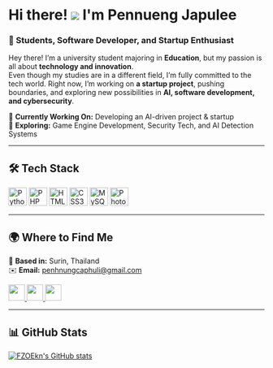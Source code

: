 # Hi there! ![](https://user-images.githubusercontent.com/18350557/176309783-0785949b-9127-417c-8b55-ab5a4333674e.gif) I'm Pennueng Japulee  

### 🚀 Students, Software Developer, and Startup Enthusiast  

Hey there! I’m a university student majoring in **Education**, but my passion is all about **technology and innovation**.  
Even though my studies are in a different field, I’m fully committed to the tech world. Right now, I’m working on **a startup project**, pushing boundaries, and exploring new possibilities in **AI, software development, and cybersecurity**.  

🔹 **Currently Working On:** Developing an AI-driven project & startup  
🔹 **Exploring:** Game Engine Development, Security Tech, and AI Detection Systems  

---

## 🛠 Tech Stack  
<p align="left">
  <a href="https://www.python.org/" target="_blank"><img src="https://raw.githubusercontent.com/danielcranney/readme-generator/main/public/icons/skills/python-colored.svg" width="36" height="36" alt="Python" /></a>
  <a href="https://www.php.net/" target="_blank"><img src="https://raw.githubusercontent.com/danielcranney/readme-generator/main/public/icons/skills/php-colored.svg" width="36" height="36" alt="PHP" /></a>
  <a href="https://developer.mozilla.org/en-US/docs/Glossary/HTML5" target="_blank"><img src="https://raw.githubusercontent.com/danielcranney/readme-generator/main/public/icons/skills/html5-colored.svg" width="36" height="36" alt="HTML5" /></a>
  <a href="https://www.w3.org/TR/CSS/#css" target="_blank"><img src="https://raw.githubusercontent.com/danielcranney/readme-generator/main/public/icons/skills/css3-colored.svg" width="36" height="36" alt="CSS3" /></a>
  <a href="https://www.mysql.com/" target="_blank"><img src="https://raw.githubusercontent.com/danielcranney/readme-generator/main/public/icons/skills/mysql-colored.svg" width="36" height="36" alt="MySQL" /></a>
  <a href="https://www.adobe.com/uk/products/photoshop.html" target="_blank"><img src="https://raw.githubusercontent.com/danielcranney/readme-generator/main/public/icons/skills/photoshop-colored.svg" width="36" height="36" alt="Photoshop" /></a>
</p>

---

## 🌍 Where to Find Me  
📍 **Based in:** Surin, Thailand  
✉️ **Email:** [penhnungcaphuli@gmail.com](mailto:penhnungcaphuli@gmail.com)  

<p align="left">
  <a href="https://github.com/FZOEkn" target="_blank">
    <img src="https://raw.githubusercontent.com/danielcranney/readme-generator/main/public/icons/socials/github.svg" width="32" height="32" />
  </a>
  <a href="http://www.instagram.com/_9pennueng_/" target="_blank">
    <img src="https://raw.githubusercontent.com/danielcranney/readme-generator/main/public/icons/socials/instagram.svg" width="32" height="32" />
  </a>
  <a href="https://www.x.com/ffoster007" target="_blank">
    <img src="https://raw.githubusercontent.com/danielcranney/readme-generator/main/public/icons/socials/twitter.svg" width="32" height="32" />
  </a>
</p>

---

## 📊 GitHub Stats  

<p align="left">
  <a href="http://www.github.com/FZOEkn">
    <img src="https://github-readme-stats.vercel.app/api?username=FZOEkn&show_icons=true&count_private=true&title_color=0891b2&text_color=ffffff&icon_color=0891b2&bg_color=1c1917&hide_border=true&show_icons=true" alt="FZOEkn's GitHub stats" />
  </a>
</p>
